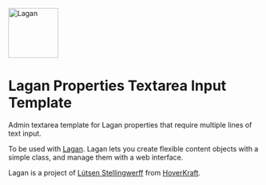 [<img src="https://cdn.rawgit.com/lutsen/lagan/master/lagan-logo.svg" width="100" alt="Lagan">](https://github.com/lutsen/lagan)

Lagan Properties Textarea Input Template
========================================

Admin textarea template for Lagan properties that require multiple lines of text input.

To be used with [Lagan](https://github.com/lutsen/lagan). Lagan lets you create flexible content objects with a simple class, and manage them with a web interface.

Lagan is a project of [Lútsen Stellingwerff](http://lutsen.land/) from [HoverKraft](http://www.hoverkraft.nl/).